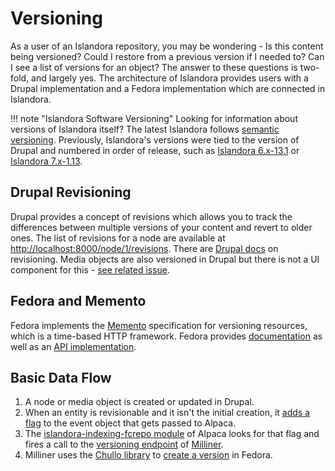 # Versioning
As a user of an Islandora repository, you may be wondering - Is this content being versioned? Could I restore from a previous version if I needed to? Can I see a list of versions for an object?
The answer to these questions is two-fold, and largely yes. The architecture of Islandora provides users with a Drupal implementation and a Fedora implementation which are connected in Islandora.

!!! note "Islandora Software Versioning" 
    Looking for information about versions of Islandora itself? The latest Islandora follows [semantic versioning](https://semver.org/). Previously, Islandora's versions were tied to the version of Drupal and numbered in order of release, such as [Islandora 6.x-13.1](https://wiki.lyrasis.org/display/ISLANDORA6131/Islandora) or [Islandora 7.x-1.13](https://wiki.lyrasis.org/display/ISLANDORA/Start).

## Drupal Revisioning
Drupal provides a concept of revisions which allows you to track the differences between multiple versions of your content and revert to older ones. The list of revisions for a node are available at [http://localhost:8000/node/1/revisions](http://localhost:8000/node/1/revisions). There are [Drupal docs](https://www.drupal.org/docs/8/administering-a-drupal-8-site/node-revisions) on revisioning. Media objects are also versioned in Drupal but there is not a UI component for this - [see related issue](https://github.com/Islandora/documentation/issues/1035).

## Fedora and Memento
Fedora implements the [Memento](http://mementoweb.org/about/) specification for versioning resources, which is a time-based HTTP framework. Fedora provides [documentation](https://wiki.lyrasis.org/display/FEDORA5x/Versioning) as well as an [API implementation](https://wiki.lyrasis.org/display/FEDORA5x/RESTful+HTTP+API+-+Versioning).


## Basic Data Flow
1. A node or media object is created or updated in Drupal.
2. When an entity is revisionable and it isn't the initial creation, it [adds a flag](https://github.com/Islandora/islandora/blob/8.x-1.x/src/EventGenerator/EventGenerator.php#L109) to the event object that gets passed to Alpaca.
3. The [islandora-indexing-fcrepo module](https://github.com/Islandora/Alpaca/tree/dev/islandora-indexing-fcrepo) of Alpaca looks for that flag and fires a call to the [versioning endpoint](https://github.com/Islandora/Crayfish/blob/dev/Milliner/src/app.php#L52) of [Milliner](https://github.com/Islandora/Crayfish/tree/dev/Milliner).
4. Milliner uses the [Chullo library](https://github.com/Islandora/chullo/blob/dev/src/FedoraApi.php#L320) to [create a version](https://github.com/Islandora/Crayfish/blob/dev/Milliner/src/Service/MillinerService.php#L551) in Fedora.
